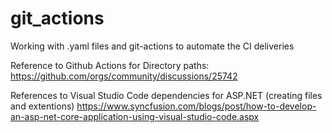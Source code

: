 # git_actions
Working with .yaml files and git-actions to automate the CI deliveries 

Reference to Github Actions for Directory paths:
https://github.com/orgs/community/discussions/25742

References to Visual Studio Code dependencies for ASP.NET (creating files and extentions)
https://www.syncfusion.com/blogs/post/how-to-develop-an-asp-net-core-application-using-visual-studio-code.aspx
